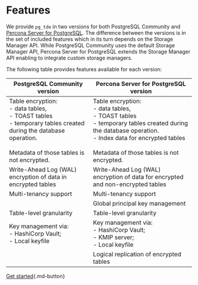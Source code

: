 # Features

We provide `pg_tde` in two versions for both PostgreSQL Community and [Percona Server for PostgreSQL](https://docs.percona.com/postgresql/17/). The difference between the versions is in the set of included features which in its turn depends on the Storage Manager API. While PostgreSQL Community uses the default Storage Manager API, Percona Server for PostgreSQL extends the Storage Manager API enabling to integrate custom storage managers.

The following table provides features available for each version:

| PostgreSQL Community version  | Percona Server for PostgreSQL version <br> |
|----------------------|-------------------------------|
| Table encryption: <br> - data tables, <br> - TOAST tables <br> - temporary tables created during the database operation.<br><br> Metadata of those tables is not encrypted. | Table encryption: <br> - data tables, <br> - TOAST tables <br> - temporary tables created during the database operation.<br> - Index data for encrypted tables<br><br> Metadata of those tables is not encrypted.  |
| Write-Ahead Log (WAL) encryption of data in encrypted tables | Write-Ahead Log (WAL) encryption of data for encrypted and non-encrypted tables  |
| Multi-tenancy support| Multi-tenancy support |
|                      | Global principal key management | 
| Table-level granularity |Table-level granularity | 
| Key management via: <br> - HashiCorp Vault; <br> - Local keyfile | Key management via: <br> - HashiCorp Vault; <br> - KMIP server; <br> - Local keyfile|
| | Logical replication of encrypted tables | 



[Get started](install.md){.md-button}